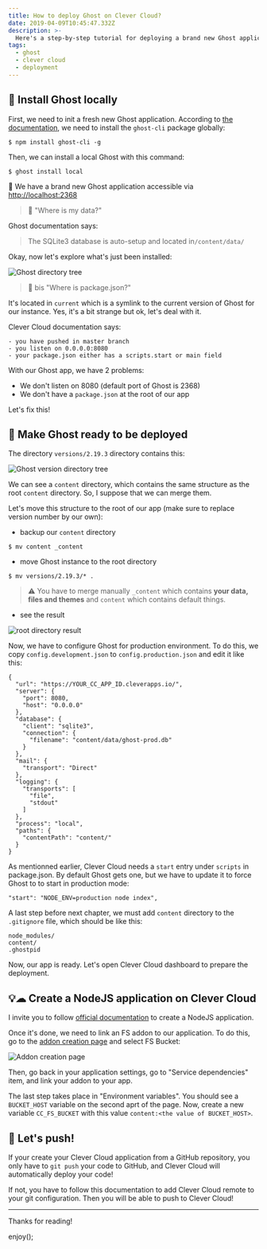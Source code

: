 ```yaml
---
title: How to deploy Ghost on Clever Cloud?
date: 2019-04-09T10:45:47.332Z
description: >-
  Here's a step-by-step tutorial for deploying a brand new Ghost application on Clever Cloud.
tags:
  - ghost
  - clever cloud
  - deployment
---
```

## 👻 Install Ghost locally

First, we need to init a fresh new Ghost application. According to [the documentation](https://github.com/TryGhost/Ghost#quickstart-install), we need to install the `ghost-cli` package globally:

`$ npm install ghost-cli -g`

Then, we can install a local Ghost with this command:

`$ ghost install local`

🎉 We have a brand new Ghost application accessible via <http://localhost:2368>

> 🤔 "Where is my data?"

Ghost documentation says:

> The SQLite3 database is auto-setup and located in`/content/data/`

Okay, now let's explore what's just been installed:

![Ghost directory tree](/img/ghost-tree.png)

> 🤔 bis "Where is package.json?"

It's located in `current` which is a symlink to the current version of Ghost for our instance. Yes, it's a bit strange but ok, let's deal with it.

Clever Cloud documentation says:

    - you have pushed in master branch
    - you listen on 0.0.0.0:8080
    - your package.json either has a scripts.start or main field

With our Ghost app, we have 2 problems:
- We don't listen on 8080 (default port of Ghost is 2368)
- We don't have a `package.json` at the root of our app

Let's fix this!

## 🔧 Make Ghost ready to be deployed

The directory `versions/2.19.3` directory contains this:

![Ghost version directory tree](/img/ghost-version-tree.png)

We can see a `content` directory, which contains the same structure as the root `content` directory. So, I suppose that we can merge them.

Let's move this structure to the root of our app (make sure to replace version number by our own):

- backup our `content` directory

`$ mv content _content`

- move Ghost instance to the root directory

`$ mv versions/2.19.3/* .`

> ⚠ You have to merge manually `_content` which contains **your data, files and themes** and `content` which contains default things.

- see the result

![root directory result](/img/ghost-mv.png)

Now, we have to configure Ghost for production environment. To do this, we copy `config.development.json` to `config.production.json` and edit it like this:

```
{
  "url": "https://YOUR_CC_APP_ID.cleverapps.io/",
  "server": {
    "port": 8080,
    "host": "0.0.0.0"
  },
  "database": {
    "client": "sqlite3",
    "connection": {
      "filename": "content/data/ghost-prod.db"
    }
  },
  "mail": {
    "transport": "Direct"
  },
  "logging": {
    "transports": [
      "file",
      "stdout"
    ]
  },
  "process": "local",
  "paths": {
    "contentPath": "content/"
  }
}
```

As mentionned earlier, Clever Cloud needs a `start` entry under `scripts` in package.json. By default Ghost gets one, but we have to update it to force Ghost to to start in production mode:

```
"start": "NODE_ENV=production node index",
```

A last step before next chapter, we must add `content` directory to the `.gitignore` file, which should be like this:

```
node_modules/
content/
.ghostpid
```

Now, our app is ready. Let's open Clever Cloud dashboard to prepare the deployment.

## 💡☁ Create a NodeJS application on Clever Cloud

I invite you to follow [official documentation](https://www.clever-cloud.com/doc/clever-cloud-overview/add-application/#create-an-application) to create a NodeJS application.

Once it's done, we need to link an FS addon to our application. To do this, go to the [addon creation page](https://console.clever-cloud.com/users/me/addons/new) and select FS Bucket:

![Addon creation page](/img/console-clever-cloud.png)

Then, go back in your application settings, go to "Service dependencies" item, and link your addon to your app.

The last step takes place in "Environment variables". You should see a `BUCKET_HOST` variable on the second aprt of the page. Now, create a new variable `CC_FS_BUCKET` with this value `content:<the value of BUCKET_HOST>`.

## 🚀 Let's push!

If your create your Clever Cloud application from a GitHub repository, you only have to `git push` your code to GitHub, and Clever Cloud will automatically deploy your code!

If not, you have to follow this documentation to add Clever Cloud remote to your git configuration. Then you will be able to push to Clever Cloud!

<hr>

Thanks for reading!

enjoy();
